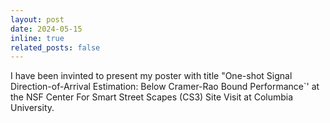 ```yaml
---
layout: post
date: 2024-05-15
inline: true
related_posts: false
---
```


I have been invinted to present my poster with title "One-shot Signal Direction-of-Arrival Estimation: Below Cramer-Rao Bound Performance`' at the NSF Center For Smart Street Scapes (CS3) Site Visit at Columbia University. 